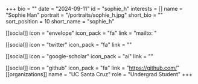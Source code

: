 +++
bio = "" 
date = "2024-09-11" 
id = "sophie_h" 
interests = [] 
name = "Sophie Han" 
portrait = "/portraits/sophie_h.jpg" 
short_bio = "" 
sort_position = 10
 short_name = "sophie_h" 

[[social]] 
    icon = "envelope" 
    icon_pack = "fa" 
    link = "mailto: "

 [[social]] 
    icon = "twitter" 
    icon_pack = "fa" 
    link = "" 

[[social]] 
    icon = "google-scholar" 
    icon_pack = "ai" 
    link = "" 

[[social]] 
    icon = "github" 
    icon_pack = "fa" 
    link = "https://github.com/" 
[[organizations]] 
     name = "UC Santa Cruz" 
      role = "Undergrad Student" 
+++
